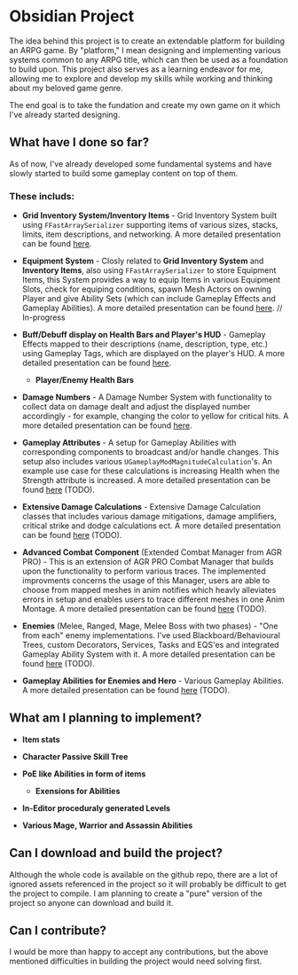 # Obsidian Project

The idea behind this project is to create an extendable platform for building an ARPG game.
By "platform," I mean designing and implementing various systems common to any ARPG title,
which can then be used as a foundation to build upon. This project also serves as a learning
endeavor for me, allowing me to explore and develop my skills while working and thinking
about my beloved game genre.

The end goal is to take the fundation and create my own game on it which I've already started designing.

## What have I done so far?

As of now, I've already developed some fundamental systems and have slowly started to
build some gameplay content on top of them.

### These includs:
- **Grid Inventory System/Inventory Items** - Grid Inventory System built using ```FFastArraySerializer```
 supporting items of various sizes, stacks, limits, item descriptions, and networking.
  A more detailed presentation can be found [here](https://github.com/intrxx/Obsidian/blob/main/Docs/InventoryItemsSystem.md).

- **Equipment System** - Closly related to **Grid Inventory System** and **Inventory Items**, also using ```FFastArraySerializer``` to store Equipment Items,
  this System provides a way to equip Items in various Equipment Slots, check for equiping conditions, spawn Mesh Actors on owning Player and give Ability Sets (which can include Gameplay Effects and Gameplay Abilities).
  A more detailed presentation can be found [here](https://github.com/intrxx/Obsidian/blob/main/Docs/EquipmentSystem.md). // In-progress

- **Buff/Debuff display on Health Bars and Player's HUD** - Gameplay Effects mapped to their descriptions (name, description, type, etc.) 
using Gameplay Tags, which are displayed on the player's HUD.
 A more detailed presentation can be found [here](https://github.com/intrxx/Obsidian/blob/main/Docs/EffectsUIInfoSystem.md).
    - **Player/Enemy Health Bars**

- **Damage Numbers** - A Damage Number System with functionality to collect data on damage dealt and adjust the displayed number accordingly - for example,
 changing the color to yellow for critical hits.
A more detailed presentation can be found [here](https://github.com/intrxx/Obsidian/blob/main/Docs/DamageNumberSystem.md). 

- **Gameplay Attributes** - A setup for Gameplay Abilities with corresponding components to broadcast and/or handle changes. This setup also includes various ```UGameplayModMagnitudeCalculation```'s.
 An example use case for these calculations is increasing Health when the Strength attribute is increased.
  A more detailed presentation can be found [here](https://github.com/intrxx/Obsidian/blob/main/Docs/Attributes.md) (TODO). 

- **Extensive Damage Calculations** - Extensive Damage Calculation classes that includes various damage mitigations,
 damage amplifiers, critical strike and dodge calculations ect.
 A more detailed presentation can be found [here](https://github.com/intrxx/Obsidian/blob/main/Docs/DamageCalculation.md) (TODO).

- **Advanced Combat Component** (Extended Combat Manager from AGR PRO) - This is an extension of AGR PRO Combat Manager
 that builds upon the functionality to perform various traces. The implemented improvments concerns the usage of this Manager,
 users are able to choose from mapped meshes in anim notifies which heavly alleviates errors in setup and enables users to trace different meshes in one Anim Montage.
 A more detailed presentation can be found [here](https://github.com/intrxx/Obsidian/blob/main/Docs/AdvancedCombatComponent.md) (TODO).

- **Enemies** (Melee, Ranged, Mage, Melee Boss with two phases) - "One from each" enemy implementations.
 I've used Blackboard/Behavioural Trees, custom Decorators, Services, Tasks and EQS'es and integrated Gameplay Ability System with it.
A more detailed presentation can be found [here](https://github.com/intrxx/Obsidian/blob/main/Docs/Enemies.md) (TODO).

- **Gameplay Abilities for Enemies and Hero** - Various Gameplay Abilities. 
A more detailed presentation can be found [here](https://github.com/intrxx/Obsidian/blob/main/Docs/Abilities_Root.md) (TODO).

## What am I planning to implement?

- **Item stats**

- **Character Passive Skill Tree**

- **PoE like Abilities in form of items**

    - **Exensions for Abilities**

- **In-Editor proceduraly generated Levels**

- **Various Mage, Warrior and Assassin Abilities**

## Can I download and build the project?

Although the whole code is available on the github repo, there are a lot of ignored assets referenced
in the project so it will probably be difficult to get the project to compile.
I am planning to create a "pure" version of the project so anyone can download and build it.

## Can I contribute?

I would be more than happy to accept any contributions, but the above mentioned difficulties in building
the project would need solving first.
